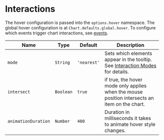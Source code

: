 # Interactions

The hover configuration is passed into the `options.hover` namespace. The global hover configuration is at `Chart.defaults.global.hover`. To configure which events trigger chart interactions, see [events](./events.md#events). 

| Name | Type | Default | Description
| ---- | ---- | ------- | -----------
| `mode` | `String` | `'nearest'` | Sets which elements appear in the tooltip. See [Interaction Modes](./modes.md#chart-configuration-interaction-modes) for details.
| `intersect` | `Boolean` | `true` | if true, the hover mode only applies when the mouse position intersects an item on the chart.
| `animationDuration` | `Number` | `400` | Duration in milliseconds it takes to animate hover style changes.
